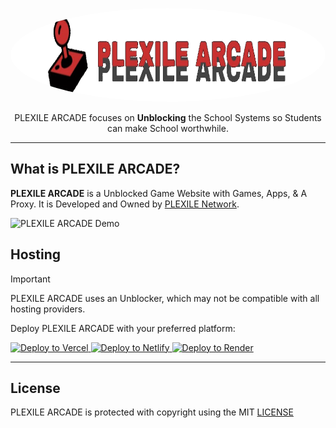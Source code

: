 <p align="center">
    <img src="/public/images/plexilearcadebanner.png" alt="PLEXILE ARCADE" style="border-radius: 50%; height: 150px;">
</p>
<p align="center">PLEXILE ARCADE focuses on <strong>Unblocking</strong> the School Systems so Students can make School worthwhile.</p>

---

## What is PLEXILE ARCADE?

**PLEXILE ARCADE** is a Unblocked Game Website with Games, Apps, & A Proxy. It is Developed and Owned by [PLEXILE Network](https://github.com/PLEXILENetwork).

![PLEXILE ARCADE Demo](/public/images/PLEXILEARCADE.gif)

## Hosting

> [!IMPORTANT]  
> PLEXILE ARCADE uses an Unblocker, which may not be compatible with all hosting providers.

Deploy PLEXILE ARCADE with your preferred platform:

  <a href="https://vercel.com/new/clone?repository-url=https://replit.com/github/PLEXILENetwork/v6" target="_blank">
    <img src="https://binbashbanana.github.io/deploy-buttons/buttons/remade/vercel.svg" alt="Deploy to Vercel">
  </a>
  <a href="https://app.netlify.com/start/deploy?repository=https://github.com/PLEXILENetwork/v6" target="_blank">
    <img src="https://binbashbanana.github.io/deploy-buttons/buttons/official/netlify.svg" alt="Deploy to Netlify">
  </a>
  <a href="https://render.com/deploy?repo=https://github.com/PLEXILENetwork/v6" target="_blank">
    <img src="https://binbashbanana.github.io/deploy-buttons/buttons/official/render.svg" alt="Deploy to Render">
  </a>
</p>

---

## License

PLEXILE ARCADE is protected with copyright using the MIT [LICENSE](./LICENSE)
